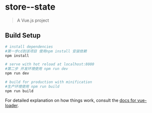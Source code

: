 # store--state

> A Vue.js project

## Build Setup

``` bash
# install dependencies
#第一步cd到该项目 使用npm install 安装依赖
npm install

# serve with hot reload at localhost:8080
#第二步 开发环境使用 npm run dev
npm run dev

# build for production with minification
#生产环境使用 npm run build
npm run build
```

For detailed explanation on how things work, consult the [docs for vue-loader](http://vuejs.github.io/vue-loader).
